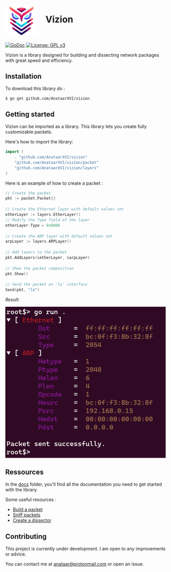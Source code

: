 # <img src="docs/vizion.png" width="100" valign="middle" alt="Vizion" /> &nbsp;&nbsp; Vizion

[![GoDoc](https://godoc.org/github.com/google/gopacket?status.svg)](https://godoc.org/github.com/AnataarXVI/vizion)
[![License: GPL v3](https://img.shields.io/badge/License-GPL%20v3-blue.svg)](LICENSE)

Vizion is a library designed for building and dissecting network packages with great speed and efficiency.

## Installation 

To download this library do :

```
$ go get github.com/AnataarXVI/vizion
```

## Getting started

Vizion can be imported as a library. This library lets you create fully customizable packets. 

Here's how to import the library:

```go
import (
    . "github.com/AnataarXVI/vizion"
    "github.com/AnataarXVI/vizion/packet"
    "github.com/AnataarXVI/vizion/layers"
)
```

Here is an example of how to create a packet :

```go
// Create the packet
pkt := packet.Packet{}

// Create the Ethernet layer with default values set
etherLayer := layers.EtherLayer()
// Modify the Type field of the layer
etherLayer.Type = 0x0806

// Create the ARP layer with default values set 
arpLayer := layers.ARPLayer()

// Add layers to the packet
pkt.AddLayers(&etherLayer, &arpLayer)

// Show the packet composition
pkt.Show()

// Send the packet on 'lo' interface
Send(pkt, "lo")
```

_Result:_

![](./docs/images/get_started.png)

## Ressources

In the [docs](./docs) folder, you'll find all the documentation you need to get started with the library.

Some useful resources :

- [Build a packet](./docs/Build_packet.md)
- [Sniff packets](./docs/Sniff_packet.md)
- [Create a dissector](./docs/Create_dissector.md)


## Contributing

This project is currently under development. I am open to any improvements or advice. 

You can contact me at anataar@protonmail.com or open an issue.